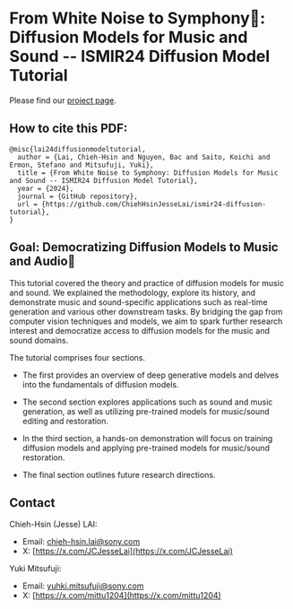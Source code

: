 # From White Noise to Symphony🎼: Diffusion Models for Music and Sound -- ISMIR24 Diffusion Model Tutorial

Please find our [project page](https://sites.google.com/view/diffusion-tutorial-ismir24/home).

## How to cite this PDF:

```
@misc{lai24diffusionmodeltutorial,
  author = {Lai, Chieh-Hsin and Nguyen, Bac and Saito, Koichi and Ermon, Stefano and Mitsufuji, Yuki},
  title = {From White Noise to Symphony: Diffusion Models for Music and Sound -- ISMIR24 Diffusion Model Tutorial},
  year = {2024},
  journal = {GitHub repository},
  url = {https://github.com/ChiehHsinJesseLai/ismir24-diffusion-tutorial}, 
}
```

## Goal: Democratizing Diffusion Models to Music and Audio🎼
 This tutorial covered the theory and practice of diffusion models for music and sound. We explained the methodology, explore its history, and demonstrate music and sound-specific applications such as real-time generation and various other downstream tasks. By bridging the gap from computer vision techniques and models, we aim to spark further research interest and democratize access to diffusion models for the music and sound domains. 


The tutorial comprises four sections. 

- The first provides an overview of deep generative models and delves into the fundamentals of diffusion models. 

- The second section explores applications such as sound and music generation, as well as utilizing pre-trained models for music/sound editing and restoration. 

- In the third section, a hands-on demonstration will focus on training diffusion models and applying pre-trained models for music/sound restoration. 

- The final section outlines future research directions.


## Contact
Chieh-Hsin (Jesse) LAI: 
- Email: <a href="chieh-hsin.lai@sony.com">chieh-hsin.lai@sony.com</a>
- X: [https://x.com/JCJesseLai](https://x.com/JCJesseLai)

Yuki Mitsufuji:
- Email: <a href="yuhki.mitsufuji@sony.com">yuhki.mitsufuji@sony.com</a>
- X: [https://x.com/mittu1204](https://x.com/mittu1204)

